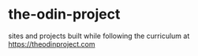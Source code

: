 # the-odin-project
sites and projects built while following the curriculum at https://theodinproject.com 
